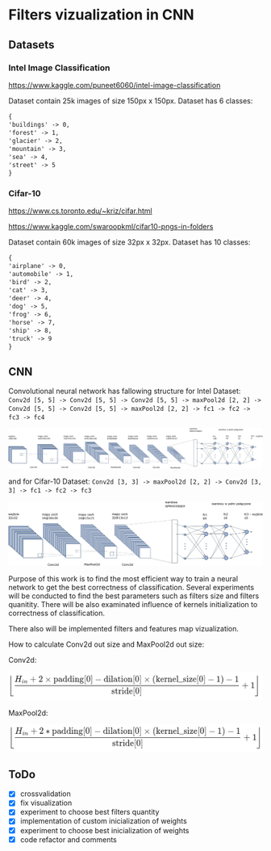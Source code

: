 # Filters vizualization in CNN

## Datasets

### Intel Image Classification

https://www.kaggle.com/puneet6060/intel-image-classification

Dataset contain 25k images of size 150px x 150px. Dataset has 6 classes:

```
{
'buildings' -> 0,
'forest' -> 1,
'glacier' -> 2,
'mountain' -> 3,
'sea' -> 4,
'street' -> 5
}
```

### Cifar-10

https://www.cs.toronto.edu/~kriz/cifar.html

https://www.kaggle.com/swaroopkml/cifar10-pngs-in-folders

Dataset contain 60k images of size 32px x 32px. Dataset has 10 classes:

```
{
'airplane' -> 0,
'automobile' -> 1,
'bird' -> 2,
'cat' -> 3,
'deer' -> 4,
'dog' -> 5,
'frog' -> 6,
'horse' -> 7,
'ship' -> 8,
'truck' -> 9
}
```

## CNN

Convolutional neural network has fallowing structure for Intel Dataset: `Conv2d [5, 5] -> Conv2d [5, 5] -> Conv2d [5, 5] -> maxPool2d [2, 2] -> Conv2d [5, 5] -> Conv2d [5, 5] -> maxPool2d [2, 2] -> fc1 -> fc2 -> fc3 -> fc4`

![image info](./doc/Cnn-Intel.png)

and for Cifar-10 Dataset:
`Conv2d [3, 3] -> maxPool2d [2, 2] -> Conv2d [3, 3] -> fc1 -> fc2 -> fc3`

![image info](./doc/Cnn-Cifar.png)

Purpose of this work is to find the most efficient way to train a neural network to get the best correctness of classification.
Several experiments will be conducted to find the best parameters such as filters size and filters quanitity.
There will be also examinated influence of kernels initialization to correctness of classification.

There also will be implemented filters and features map vizualization.

How to calculate Conv2d out size and MaxPool2d out size:

Conv2d:

![image info](./doc/conv2d_out.png)

MaxPool2d:

![image info](./doc/maxpool2d_out.png)

## ToDo

- [x] crossvalidation
- [x] fix visualization
- [x] experiment to choose best filters quantity
- [x] implementation of custom inicialization of weights
- [x] experiment to choose best inicialization of weights
- [x] code refactor and comments
